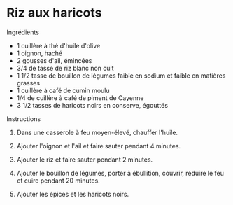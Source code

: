 # Riz aux haricots

Ingrédients

- 1 cuillère à thé d'huile d'olive
- 1 oignon, haché
- 2 gousses d'ail, émincées
- 3/4 de tasse de riz blanc non cuit
- 1 1/2 tasse de bouillon de légumes faible en sodium et faible en matières grasses
- 1 cuillère à café de cumin moulu
- 1/4 de cuillère à café de piment de Cayenne
- 3 1/2 tasses de haricots noirs en conserve, égouttés

Instructions

1. Dans une casserole à feu moyen-élevé, chauffer l'huile.

2. Ajouter l'oignon et l'ail et faire sauter pendant 4 minutes.

3. Ajouter le riz et faire sauter pendant 2 minutes.

4. Ajouter le bouillon de légumes, porter à ébullition, couvrir, réduire le feu et cuire pendant 20 minutes.

5. Ajouter les épices et les haricots noirs.
